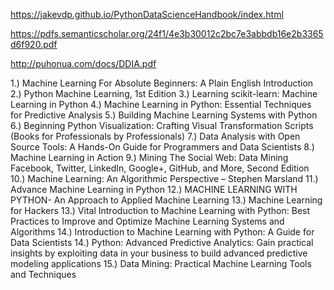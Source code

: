 https://jakevdp.github.io/PythonDataScienceHandbook/index.html


https://pdfs.semanticscholar.org/24f1/4e3b30012c2bc7e3abbdb16e2b3365d6f920.pdf


http://puhonua.com/docs/DDIA.pdf


1.) Machine Learning For Absolute Beginners: A Plain English Introduction
2.) Python Machine Learning, 1st Edition
3.) Learning scikit-learn: Machine Learning in Python
4.) Machine Learning in Python: Essential Techniques for Predictive Analysis
5.) Building Machine Learning Systems with Python
6.) Beginning Python Visualization: Crafting Visual Transformation Scripts (Books for Professionals by Professionals)
7.) Data Analysis with Open Source Tools: A Hands-On Guide for Programmers and Data Scientists
8.) Machine Learning in Action
9.) Mining The Social Web: Data Mining Facebook, Twitter, LinkedIn, Google+, GitHub, and More, Second Edition
10.) Machine Learning: An Algorithmic Perspective – Stephen Marsland
11.) Advance Machine Learning in Python
12.) MACHINE LEARNING WITH PYTHON- An Approach to Applied Machine Learning
13.) Machine Learning for Hackers
13.) Vital Introduction to Machine Learning with Python: Best Practices to Improve and Optimize Machine Learning Systems and Algorithms
14.) Introduction to Machine Learning with Python: A Guide for Data Scientists
14.) Python: Advanced Predictive Analytics: Gain practical insights by exploiting data in your business to build advanced predictive modeling applications
15.) Data Mining: Practical Machine Learning Tools and Techniques
